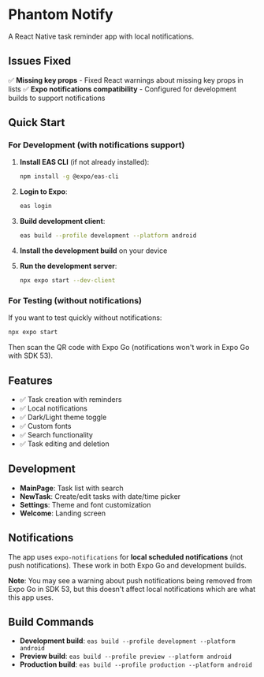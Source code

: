 # Phantom Notify

A React Native task reminder app with local notifications.

## Issues Fixed

✅ **Missing key props** - Fixed React warnings about missing key props in lists
✅ **Expo notifications compatibility** - Configured for development builds to support notifications

## Quick Start

### For Development (with notifications support)

1. **Install EAS CLI** (if not already installed):
   ```bash
   npm install -g @expo/eas-cli
   ```

2. **Login to Expo**:
   ```bash
   eas login
   ```

3. **Build development client**:
   ```bash
   eas build --profile development --platform android
   ```

4. **Install the development build** on your device

5. **Run the development server**:
   ```bash
   npx expo start --dev-client
   ```

### For Testing (without notifications)

If you want to test quickly without notifications:

```bash
npx expo start
```

Then scan the QR code with Expo Go (notifications won't work in Expo Go with SDK 53).

## Features

- ✅ Task creation with reminders
- ✅ Local notifications
- ✅ Dark/Light theme toggle
- ✅ Custom fonts
- ✅ Search functionality
- ✅ Task editing and deletion

## Development

- **MainPage**: Task list with search
- **NewTask**: Create/edit tasks with date/time picker
- **Settings**: Theme and font customization
- **Welcome**: Landing screen

## Notifications

The app uses `expo-notifications` for **local scheduled notifications** (not push notifications). These work in both Expo Go and development builds.

**Note**: You may see a warning about push notifications being removed from Expo Go in SDK 53, but this doesn't affect local notifications which are what this app uses.

## Build Commands

- **Development build**: `eas build --profile development --platform android`
- **Preview build**: `eas build --profile preview --platform android`
- **Production build**: `eas build --profile production --platform android` 